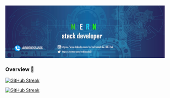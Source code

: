 

<!--
**mdfaisalgithup/mdfaisalgithup** is a ✨ _special_ ✨ repository because its `README.md` (this file) appears on your GitHub profile.

Here are some ideas to get you started:

-->

![banner](https://raw.githubusercontent.com/mdfaisalgithup/mdfaisalgithup/main/web-3706551_1280%20copy%202.png)



### Overview 👋

<p margin="10px">

<a href="https://git.io/streak-stats"><img src="https://github-readme-streak-stats.herokuapp.com?user=mdfaisalgithup" alt="GitHub Streak" /></a>

</p>



[![GitHub Streak](https://github-readme-streak-stats.herokuapp.com?user=mdfaisalgithup)](https://git.io/streak-stats)
